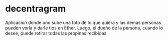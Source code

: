 # decentragram

Aplicacion donde uno sube una foto de lo que quiera y las demas personas pueden verla y darle tips en Ether. Luego, el dueño de la persona, cuando lo desee, puede retirar todas las propinas recibidas
